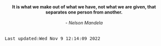 
<div align="center"><b><span>It is what we make out of what we have, not what we are given, that separates one person from another.</span></b><br><br><i> - Nelson Mandela</i></div>
<br><br><kbd>Last updated:Wed Nov  9 12:14:09 2022</kbd>
